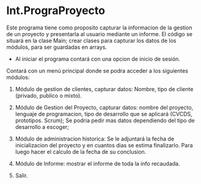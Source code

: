# Int.PrograProyecto

Este programa tiene como proposito capturar la informacion de la gestion de un proyecto y presentarla al usuario mediante un informe.
El código se situará en la clase Main; crear clases para capturar los datos de los módulos, para ser guardadas en arrays.

- Al iniciar el programa contará con una opcion de inicio de sesión. 

Contará con un menú principal donde se podra acceder a los siguientes módulos: 

1. Módulo de gestion de clientes, capturar datos: Nombre, tipo de cliente (privado, publico o mixto).

2. Módulo de Gestion del Proyecto, capturar datos: nombre del proyecto, lenguaje de programacion, tipo de desarrollo que se aplicará (CVCDS, prototipos. Scrum);
Se podria pedir mas datos dependiendo del tipo de desarrollo a escoger;

3. Módulo de administracion historica: Se le adjuntará la fecha de inicializacion del proyecto y en cuantos dias se estima finalizarlo.
Para luego hacer el calculo de la fecha de su conclusion.

4. Módulo de Informe: mostrar el informe de toda la info recaudada.

5. Salir.
